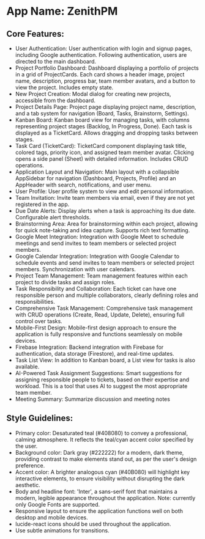 # **App Name**: ZenithPM

## Core Features:

- User Authentication: User authentication with login and signup pages, including Google authentication. Following authentication, users are directed to the main dashboard.
- Project Portfolio Dashboard: Dashboard displaying a portfolio of projects in a grid of ProjectCards. Each card shows a header image, project name, description, progress bar, team member avatars, and a button to view the project. Includes empty state.
- New Project Creation: Modal dialog for creating new projects, accessible from the dashboard.
- Project Details Page: Project page displaying project name, description, and a tab system for navigation (Board, Tasks, Brainstorm, Settings).
- Kanban Board: Kanban board view for managing tasks, with columns representing project stages (Backlog, In Progress, Done). Each task is displayed as a TicketCard. Allows dragging and dropping tasks between stages.
- Task Card (TicketCard): TicketCard component displaying task title, colored tags, priority icon, and assigned team member avatar. Clicking opens a side panel (Sheet) with detailed information. Includes CRUD operations.
- Application Layout and Navigation: Main layout with a collapsible AppSidebar for navigation (Dashboard, Projects, Profile) and an AppHeader with search, notifications, and user menu.
- User Profile: User profile system to view and edit personal information.
- Team Invitation: Invite team members via email, even if they are not yet registered in the app.
- Due Date Alerts: Display alerts when a task is approaching its due date. Configurable alert thresholds.
- Brainstorming Area: Area for brainstorming within each project, allowing for quick note-taking and idea capture. Supports rich text formatting.
- Google Meet Integration: Integration with Google Meet to schedule meetings and send invites to team members or selected project members.
- Google Calendar Integration: Integration with Google Calendar to schedule events and send invites to team members or selected project members. Synchronization with user calendars.
- Project Team Management: Team management features within each project to divide tasks and assign roles.
- Task Responsibility and Collaboration: Each ticket can have one responsible person and multiple collaborators, clearly defining roles and responsibilities.
- Comprehensive Task Management: Comprehensive task management with CRUD operations (Create, Read, Update, Delete), ensuring full control over tasks.
- Mobile-First Design: Mobile-first design approach to ensure the application is fully responsive and functions seamlessly on mobile devices.
- Firebase Integration: Backend integration with Firebase for authentication, data storage (Firestore), and real-time updates.
- Task List View: In addition to Kanban board, a List view for tasks is also available.
- AI-Powered Task Assignment Suggestions: Smart suggestions for assigning responsible people to tickets, based on their expertise and workload. This is a tool that uses AI to suggest the most appropriate team member.
- Meeting Summary: Summarize discussion and meeting notes

## Style Guidelines:

- Primary color: Desaturated teal (#408080) to convey a professional, calming atmosphere. It reflects the teal/cyan accent color specified by the user.
- Background color: Dark gray (#222222) for a modern, dark theme, providing contrast to make elements stand out, as per the user's design preference.
- Accent color: A brighter analogous cyan (#40B080) will highlight key interactive elements, to ensure visibility without disrupting the dark aesthetic.
- Body and headline font: 'Inter', a sans-serif font that maintains a modern, legible appearance throughout the application. Note: currently only Google Fonts are supported.
- Responsive layout to ensure the application functions well on both desktop and mobile devices.
- lucide-react icons should be used throughout the application.
- Use subtle animations for transitions.
